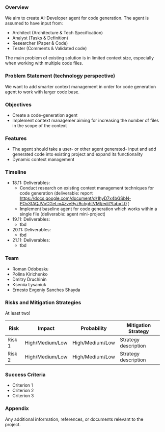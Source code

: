 ### Overview
We aim to create AI-Developer agent for code generation. The agent is assumed to have input from:

- Architect (Architecture & Tech Specification)
- Analyst (Tasks & Definition)
- Researcher (Paper & Code)
- Tester (Comments & Validated code)

The main problem of existing solution is in limited context size, especially when working with multiple code files.
  
###  Problem Statement (technology perspective)
We want to add smarter context management in order for code generation agent to work with larger code base.

### Objectives
- Create a code-generation agent
- Implement context managemer aiming for increasing the number of files in the scope of the context

### Features
- The agent should take a user- or other agent generated- input and add generated code into existing project and expand its functionality
- Dynamic context management

### Timeline
- 18.11: Deliverables:
	- Conduct research on existing context management techniques for code generation (deliverable: report https://docs.google.com/document/d/1hyD7x4bGSbN-POv3fAQJVoCGeLm4zve9yz9chghtVMI/edit?tab=t.0 )
 	- Implement baseline agent for code generation which works within a single file (deliverable: agent mini-project)
- 19.11: Deliverables:
	- tbd
- 20.11: Deliverables:
	- tbd
- 21.11: Deliverables:
	- tbd
### Team
- Roman Odobesku 
- Polina Kirichenko
- Dmitry Druchinin
- Kseniia Lysaniuk
- Ernesto Evgeniy Sanches Shayda 

### Risks and Mitigation Strategies

At least two!

| Risk   | Impact          | Probability     | Mitigation Strategy  |
| ------ | --------------- | --------------- | -------------------- |
| Risk 1 | High/Medium/Low | High/Medium/Low | Strategy description |
| Risk 2 | High/Medium/Low | High/Medium/Low | Strategy description |
### Success Criteria
- Criterion 1
- Criterion 2
- Criterion 3

### Appendix
Any additional information, references, or documents relevant to the project.

